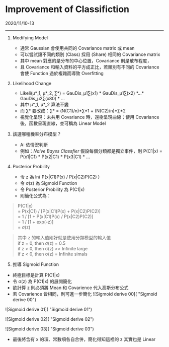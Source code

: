 Improvement of Classifiction
===
2020/11/10-13

---
1. Modifying Model
    * 通常 Gaussian 會使用共同的 Covariance matrix 或 mean<br>
    * 可以嘗試讓不同的類別 (Class) 採用 (Share) 相同的 Covariance matrix<br>
    * 其中 mean 對應的是分布的中心位置，Covariance 則是散布程度，<br>
    * 且 Covariance 和輸入資料的平方成正比，若類別有不同的 Covariance 會使 Function 過於複雜而導致 Overfitting<br>
1. Likelihood Change<br>
    * Likeli(μ\*_1, μ\*_2, ∑\*) = GauDis_μ1∑(x1) * GauDis_μ1∑(x2) \*...\* GauDis_μ2∑(x80) * ...<br>
    * 其中 μ\*_1, μ\*_2 算法不變<br>
    * 而 ∑\* 要改成：∑\* = (N(C1)/n)\*∑\*1 + (N(C2)/n)\*∑\*2
    * 視覺化呈現：未共用 Covariance 時，還樹呈現曲線；使用 Covariance 後，函數呈現直線，並可稱為 Linear Model

1. 該選哪種機率分布模型？<br>
    * A: 依情況判斷<br>
    * 例如：*Naive Bayes Classfier* 假設每個分類都是獨立事件，則 P(C1|x) = P(x1|C1) * P(x2|C1) * P(x3|C1) * ...

1. Posterior Probility
    * 令 z 為 ln( P(x|C1)P(x) / P(x|C2)P(C2) )<br>
    * 令 σ(z) 為 Sigmoid Function<br>
    * 令 Posterior Probility 為 P(C1|x)<br>
    * 則簡化公式為：
> P(C1|x)<br> 
> = P(x|C1) / [P(x|C1)P(x) + P(x|C2)P(C2)]<br>
> = 1 / [1 + P(x|C1)P(x) / P(x|C2)P(C2)]<br>
> = 1 / [1 + exp(-z)]<br>
> = σ(z)

> 其中 z 的輸入值剛好就是使用分類模型的輸入值<br>
>  if z = 0, then σ(z) = 0.5<br>
>  if z > 0, then σ(z) >> Infinite large<br>
>  if z < 0, then σ(z) =  Infinite simals<br>

5. 推導 Sigmoid Function 
* 終極目標是計算 P(C1|x)
* 令 σ(z) 為 P(C1|x) 的展開簡化
* 欲計算 z 則必須將 Mean 和 Covarience 代入高斯分布公式
* 若 Covarience 皆相同，則可進一步簡化
![Sigmoid derive 00]( "Sigmoid derive 00")<br>

![Sigmoid derive 01]( "Sigmoid derive 01")<br>

![Sigmoid derive 02]( "Sigmoid derive 02")<br>

![Sigmoid derive 03]( "Sigmoid derive 03")<br>
* 最後將含有 x 的項、常數項各自合併，簡化得知這裡的 z 其實也是 Linear 